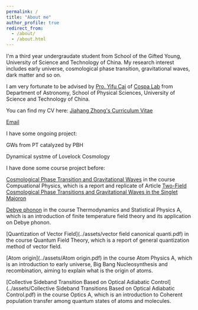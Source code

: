 ```yaml
---
permalink: /
title: "About me"
author_profile: true
redirect_from: 
  - /about/
  - /about.html
---
```


I'm a third year undergraudate student from School of the Gifted Young, University of Science and Technology of China. My research interest includes early universe, cosmological phase transition, gravitational waves, dark matter and so on.

I am very fortunate to be advised by [Pro. Yifu Cai](http://staff.ustc.edu.cn/~yifucai/) of [Cospa Lab](https://cospa.ustc.edu.cn/main.htm) from  Department of Astronomy, School of Physical Sciences, University of Science and Technology of China.

You can find my CV here: [Jiahang Zhong's Curriculum Vitae](../assets/CV.pdf)

[Email](zjh2369542014@mail.ustc.edu.cn)

I have some ongoing project:

GWs from PT catalyzed by PBH

Dynamical systme of Lovelock Cosmology

I have done some course project before:

[Cosmological Phase Transition and Gravitational Waves](../assets/.pdf) in the course Compuational Physics, which is a report and replicate of Article [Two-Field Cosmological Phase Transitions and Gravitational Waves in the Singlet Majoron](https://arxiv.org/abs/1804.05835)

[Debye phonon](../assets/debye.pdf) in the course Thermodynamics and Statistical Physics A, which is an introduction of finite temperature field theory and its application on Debye phonon.

[Quantization of Vector Field](../assets/vector field canonical quanti.pdf) in the course Quantum Field Theory, which is a report of general quantization method of vector field.

[Atom origin](../assets/Atom origin.pdf) in the course Atom Physics A, which is an introduction to early universe, Big Bang Nucleosynthesis and recombination, aiming to explain what is the origin of atoms.

[Collective Sideband Transition Based on Optical Adiabatic Control](../assets/Collective Sideband Transitions Based on Optical Adiabatic Control.pdf) in the course Optics A, which is an introduction to Coherent population transfer among quantum states of atoms and molecules.


